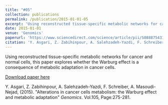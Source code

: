 ```yaml
---
title: "#05"
collection: publications
permalink: /publication/2015-01-01-05
excerpt: 'Using reconstructed tissue-specific metabolic networks for cancer and normal cells, this paper explores whether the Warburg effect is a consequence of metabolic adaptation in cancer cells.'
date: 2015-01-01
venue: 'Genomics'
paperurl: 'https://www.sciencedirect.com/science/article/pii/S088875431500049X'
citation: 'Y. Asgari, Z. Zabihinpour, A. Salehzadeh-Yazdi, F. Schreiber, A. Masoudi-Nejad, (2015). &quot;Alterations in cancer cells metabolism: the Warburg effect and metabolic adaptation&quot; <i>Genomics</i>. Vol.105, Page:275-281'
---
```

Using reconstructed tissue-specific metabolic networks for cancer and normal cells, this paper explores whether the Warburg effect is a consequence of metabolic adaptation in cancer cells.

[Download paper here](https://www.sciencedirect.com/science/article/pii/S088875431500049X)

Y. Asgari, Z. Zabihinpour, A. Salehzadeh-Yazdi, F. Schreiber, A. Masoudi-Nejad, (2015). "Alterations in cancer cells metabolism: the Warburg effect and metabolic adaptation" <i>Genomics</i>. Vol.105, Page:275-281.
